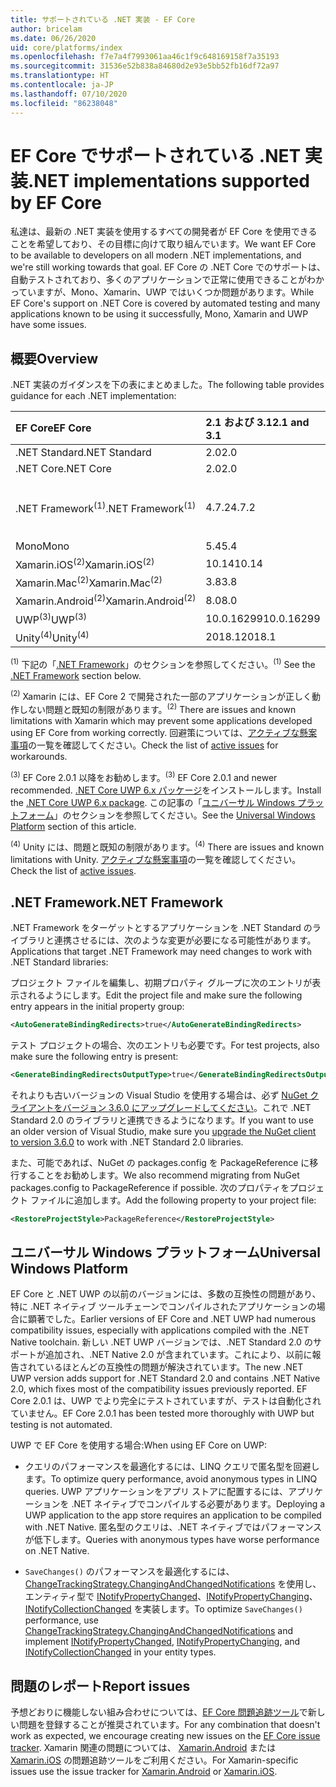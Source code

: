 ```yaml
---
title: サポートされている .NET 実装 - EF Core
author: bricelam
ms.date: 06/26/2020
uid: core/platforms/index
ms.openlocfilehash: f7e7a4f7993061aa46c1f9c648169158f7a35193
ms.sourcegitcommit: 31536e52b838a84680d2e93e5bb52fb16df72a97
ms.translationtype: HT
ms.contentlocale: ja-JP
ms.lasthandoff: 07/10/2020
ms.locfileid: "86238048"
---
```

# <a name="net-implementations-supported-by-ef-core"></a><span data-ttu-id="7cb09-102">EF Core でサポートされている .NET 実装</span><span class="sxs-lookup"><span data-stu-id="7cb09-102">.NET implementations supported by EF Core</span></span>

<span data-ttu-id="7cb09-103">私達は、最新の .NET 実装を使用するすべての開発者が EF Core を使用できることを希望しており、その目標に向けて取り組んでいます。</span><span class="sxs-lookup"><span data-stu-id="7cb09-103">We want EF Core to be available to developers on all modern .NET implementations, and we're still working towards that goal.</span></span> <span data-ttu-id="7cb09-104">EF Core の .NET Core でのサポートは、自動テストされており、多くのアプリケーションで正常に使用できることがわかっていますが、Mono、Xamarin、UWP ではいくつか問題があります。</span><span class="sxs-lookup"><span data-stu-id="7cb09-104">While EF Core's support on .NET Core is covered by automated testing and many applications known to be using it successfully, Mono, Xamarin and UWP have some issues.</span></span>

## <a name="overview"></a><span data-ttu-id="7cb09-105">概要</span><span class="sxs-lookup"><span data-stu-id="7cb09-105">Overview</span></span>

<span data-ttu-id="7cb09-106">.NET 実装のガイダンスを下の表にまとめました。</span><span class="sxs-lookup"><span data-stu-id="7cb09-106">The following table provides guidance for each .NET implementation:</span></span>

| <span data-ttu-id="7cb09-107">EF Core</span><span class="sxs-lookup"><span data-stu-id="7cb09-107">EF Core</span></span>                       | <span data-ttu-id="7cb09-108">2.1 および 3.1</span><span class="sxs-lookup"><span data-stu-id="7cb09-108">2.1 and 3.1</span></span> | <span data-ttu-id="7cb09-109">5.0</span><span class="sxs-lookup"><span data-stu-id="7cb09-109">5.0</span></span>             |
|:------------------------------|:------------|:----------------|
| <span data-ttu-id="7cb09-110">.NET Standard</span><span class="sxs-lookup"><span data-stu-id="7cb09-110">.NET Standard</span></span>                 | <span data-ttu-id="7cb09-111">2.0</span><span class="sxs-lookup"><span data-stu-id="7cb09-111">2.0</span></span>         | <span data-ttu-id="7cb09-112">2.1</span><span class="sxs-lookup"><span data-stu-id="7cb09-112">2.1</span></span>             |
| <span data-ttu-id="7cb09-113">.NET Core</span><span class="sxs-lookup"><span data-stu-id="7cb09-113">.NET Core</span></span>                     | <span data-ttu-id="7cb09-114">2.0</span><span class="sxs-lookup"><span data-stu-id="7cb09-114">2.0</span></span>         | <span data-ttu-id="7cb09-115">3.0</span><span class="sxs-lookup"><span data-stu-id="7cb09-115">3.0</span></span>             |
| <span data-ttu-id="7cb09-116">.NET Framework<sup>(1)</sup></span><span class="sxs-lookup"><span data-stu-id="7cb09-116">.NET Framework<sup>(1)</sup></span></span>  | <span data-ttu-id="7cb09-117">4.7.2</span><span class="sxs-lookup"><span data-stu-id="7cb09-117">4.7.2</span></span>       | <span data-ttu-id="7cb09-118">(サポートされていません)</span><span class="sxs-lookup"><span data-stu-id="7cb09-118">(not supported)</span></span> |
| <span data-ttu-id="7cb09-119">Mono</span><span class="sxs-lookup"><span data-stu-id="7cb09-119">Mono</span></span>                          | <span data-ttu-id="7cb09-120">5.4</span><span class="sxs-lookup"><span data-stu-id="7cb09-120">5.4</span></span>         | <span data-ttu-id="7cb09-121">6.4</span><span class="sxs-lookup"><span data-stu-id="7cb09-121">6.4</span></span>             |
| <span data-ttu-id="7cb09-122">Xamarin.iOS<sup>(2)</sup></span><span class="sxs-lookup"><span data-stu-id="7cb09-122">Xamarin.iOS<sup>(2)</sup></span></span>     | <span data-ttu-id="7cb09-123">10.14</span><span class="sxs-lookup"><span data-stu-id="7cb09-123">10.14</span></span>       | <span data-ttu-id="7cb09-124">12.16</span><span class="sxs-lookup"><span data-stu-id="7cb09-124">12.16</span></span>           |
| <span data-ttu-id="7cb09-125">Xamarin.Mac<sup>(2)</sup></span><span class="sxs-lookup"><span data-stu-id="7cb09-125">Xamarin.Mac<sup>(2)</sup></span></span>     | <span data-ttu-id="7cb09-126">3.8</span><span class="sxs-lookup"><span data-stu-id="7cb09-126">3.8</span></span>         | <span data-ttu-id="7cb09-127">5.16</span><span class="sxs-lookup"><span data-stu-id="7cb09-127">5.16</span></span>            |
| <span data-ttu-id="7cb09-128">Xamarin.Android<sup>(2)</sup></span><span class="sxs-lookup"><span data-stu-id="7cb09-128">Xamarin.Android<sup>(2)</sup></span></span> | <span data-ttu-id="7cb09-129">8.0</span><span class="sxs-lookup"><span data-stu-id="7cb09-129">8.0</span></span>         | <span data-ttu-id="7cb09-130">10.0</span><span class="sxs-lookup"><span data-stu-id="7cb09-130">10.0</span></span>            |
| <span data-ttu-id="7cb09-131">UWP<sup>(3)</sup></span><span class="sxs-lookup"><span data-stu-id="7cb09-131">UWP<sup>(3)</sup></span></span>             | <span data-ttu-id="7cb09-132">10.0.16299</span><span class="sxs-lookup"><span data-stu-id="7cb09-132">10.0.16299</span></span>  | <span data-ttu-id="7cb09-133">TBD</span><span class="sxs-lookup"><span data-stu-id="7cb09-133">TBD</span></span>             |
| <span data-ttu-id="7cb09-134">Unity<sup>(4)</sup></span><span class="sxs-lookup"><span data-stu-id="7cb09-134">Unity<sup>(4)</sup></span></span>           | <span data-ttu-id="7cb09-135">2018.1</span><span class="sxs-lookup"><span data-stu-id="7cb09-135">2018.1</span></span>      | <span data-ttu-id="7cb09-136">TBD</span><span class="sxs-lookup"><span data-stu-id="7cb09-136">TBD</span></span>             |

<span data-ttu-id="7cb09-137"><sup>(1)</sup> 下記の「[.NET Framework](#net-framework)」のセクションを参照してください。</span><span class="sxs-lookup"><span data-stu-id="7cb09-137"><sup>(1)</sup> See the [.NET Framework](#net-framework) section below.</span></span>

<span data-ttu-id="7cb09-138"><sup>(2)</sup> Xamarin には、EF Core 2 で開発された一部のアプリケーションが正しく動作しない問題と既知の制限があります。</span><span class="sxs-lookup"><span data-stu-id="7cb09-138"><sup>(2)</sup> There are issues and known limitations with Xamarin which may prevent some applications developed using EF Core from working correctly.</span></span> <span data-ttu-id="7cb09-139">回避策については、[アクティブな懸案事項](https://github.com/aspnet/entityframeworkCore/issues?q=is%3Aopen+is%3Aissue+label%3Aarea-xamarin)の一覧を確認してください。</span><span class="sxs-lookup"><span data-stu-id="7cb09-139">Check the list of [active issues](https://github.com/aspnet/entityframeworkCore/issues?q=is%3Aopen+is%3Aissue+label%3Aarea-xamarin) for workarounds.</span></span>

<span data-ttu-id="7cb09-140"><sup>(3)</sup> EF Core 2.0.1 以降をお勧めします。</span><span class="sxs-lookup"><span data-stu-id="7cb09-140"><sup>(3)</sup> EF Core 2.0.1 and newer recommended.</span></span> <span data-ttu-id="7cb09-141">[.NET Core UWP 6.x パッケージ](https://www.nuget.org/packages/Microsoft.NETCore.UniversalWindowsPlatform/)をインストールします。</span><span class="sxs-lookup"><span data-stu-id="7cb09-141">Install the [.NET Core UWP 6.x package](https://www.nuget.org/packages/Microsoft.NETCore.UniversalWindowsPlatform/).</span></span> <span data-ttu-id="7cb09-142">この記事の「[ユニバーサル Windows プラットフォーム](#universal-windows-platform)」のセクションを参照してください。</span><span class="sxs-lookup"><span data-stu-id="7cb09-142">See the [Universal Windows Platform](#universal-windows-platform) section of this article.</span></span>

<span data-ttu-id="7cb09-143"><sup>(4)</sup> Unity には、問題と既知の制限があります。</span><span class="sxs-lookup"><span data-stu-id="7cb09-143"><sup>(4)</sup> There are issues and known limitations with Unity.</span></span> <span data-ttu-id="7cb09-144">[アクティブな懸案事項](https://github.com/aspnet/entityframeworkCore/issues?q=is%3Aopen+is%3Aissue+label%3Aarea-unity)の一覧を確認してください。</span><span class="sxs-lookup"><span data-stu-id="7cb09-144">Check the list of [active issues](https://github.com/aspnet/entityframeworkCore/issues?q=is%3Aopen+is%3Aissue+label%3Aarea-unity).</span></span>

## <a name="net-framework"></a><span data-ttu-id="7cb09-145">.NET Framework</span><span class="sxs-lookup"><span data-stu-id="7cb09-145">.NET Framework</span></span>

<span data-ttu-id="7cb09-146">.NET Framework をターゲットとするアプリケーションを .NET Standard のライブラリと連携させるには、次のような変更が必要になる可能性があります。</span><span class="sxs-lookup"><span data-stu-id="7cb09-146">Applications that target .NET Framework may need changes to work with .NET Standard libraries:</span></span>

<span data-ttu-id="7cb09-147">プロジェクト ファイルを編集し、初期プロパティ グループに次のエントリが表示されるようにします。</span><span class="sxs-lookup"><span data-stu-id="7cb09-147">Edit the project file and make sure the following entry appears in the initial property group:</span></span>

``` xml
<AutoGenerateBindingRedirects>true</AutoGenerateBindingRedirects>
```

<span data-ttu-id="7cb09-148">テスト プロジェクトの場合、次のエントリも必要です。</span><span class="sxs-lookup"><span data-stu-id="7cb09-148">For test projects, also make sure the following entry is present:</span></span>

``` xml
<GenerateBindingRedirectsOutputType>true</GenerateBindingRedirectsOutputType>
```

<span data-ttu-id="7cb09-149">それよりも古いバージョンの Visual Studio を使用する場合は、必ず [NuGet クライアントをバージョン 3.6.0 にアップグレードしてください](https://www.nuget.org/downloads)。これで .NET Standard 2.0 のライブラリと連携できるようになります。</span><span class="sxs-lookup"><span data-stu-id="7cb09-149">If you want to use an older version of Visual Studio, make sure you [upgrade the NuGet client to version 3.6.0](https://www.nuget.org/downloads) to work with .NET Standard 2.0 libraries.</span></span>

<span data-ttu-id="7cb09-150">また、可能であれば、NuGet の packages.config を PackageReference に移行することをお勧めします。</span><span class="sxs-lookup"><span data-stu-id="7cb09-150">We also recommend migrating from NuGet packages.config to PackageReference if possible.</span></span> <span data-ttu-id="7cb09-151">次のプロパティをプロジェクト ファイルに追加します。</span><span class="sxs-lookup"><span data-stu-id="7cb09-151">Add the following property to your project file:</span></span>

``` xml
<RestoreProjectStyle>PackageReference</RestoreProjectStyle>
```

## <a name="universal-windows-platform"></a><span data-ttu-id="7cb09-152">ユニバーサル Windows プラットフォーム</span><span class="sxs-lookup"><span data-stu-id="7cb09-152">Universal Windows Platform</span></span>

<span data-ttu-id="7cb09-153">EF Core と .NET UWP の以前のバージョンには、多数の互換性の問題があり、特に .NET ネイティブ ツールチェーンでコンパイルされたアプリケーションの場合に顕著でした。</span><span class="sxs-lookup"><span data-stu-id="7cb09-153">Earlier versions of EF Core and .NET UWP had numerous compatibility issues, especially with applications compiled with the .NET Native toolchain.</span></span> <span data-ttu-id="7cb09-154">新しい .NET UWP バージョンでは、.NET Standard 2.0 のサポートが追加され、.NET Native 2.0 が含まれています。これにより、以前に報告されているほとんどの互換性の問題が解決されています。</span><span class="sxs-lookup"><span data-stu-id="7cb09-154">The new .NET UWP version adds support for .NET Standard 2.0 and contains .NET Native 2.0, which fixes most of the compatibility issues previously reported.</span></span> <span data-ttu-id="7cb09-155">EF Core 2.0.1 は、UWP でより完全にテストされていますが、テストは自動化されていません。</span><span class="sxs-lookup"><span data-stu-id="7cb09-155">EF Core 2.0.1 has been tested more thoroughly with UWP but testing is not automated.</span></span>

<span data-ttu-id="7cb09-156">UWP で EF Core を使用する場合:</span><span class="sxs-lookup"><span data-stu-id="7cb09-156">When using EF Core on UWP:</span></span>

* <span data-ttu-id="7cb09-157">クエリのパフォーマンスを最適化するには、LINQ クエリで匿名型を回避します。</span><span class="sxs-lookup"><span data-stu-id="7cb09-157">To optimize query performance, avoid anonymous types in LINQ queries.</span></span> <span data-ttu-id="7cb09-158">UWP アプリケーションをアプリ ストアに配置するには、アプリケーションを .NET ネイティブでコンパイルする必要があります。</span><span class="sxs-lookup"><span data-stu-id="7cb09-158">Deploying a UWP application to the app store requires an application to be compiled with .NET Native.</span></span> <span data-ttu-id="7cb09-159">匿名型のクエリは、.NET ネイティブではパフォーマンスが低下します。</span><span class="sxs-lookup"><span data-stu-id="7cb09-159">Queries with anonymous types have worse performance on .NET Native.</span></span>

* <span data-ttu-id="7cb09-160">`SaveChanges()` のパフォーマンスを最適化するには、[ChangeTrackingStrategy.ChangingAndChangedNotifications](/dotnet/api/microsoft.entityframeworkcore.changetrackingstrategy) を使用し、エンティティ型で [INotifyPropertyChanged](https://msdn.microsoft.com/library/system.componentmodel.inotifypropertychanged.aspx)、[INotifyPropertyChanging](https://msdn.microsoft.com/library/system.componentmodel.inotifypropertychanging.aspx)、[INotifyCollectionChanged](https://msdn.microsoft.com/library/system.collections.specialized.inotifycollectionchanged.aspx) を実装します。</span><span class="sxs-lookup"><span data-stu-id="7cb09-160">To optimize `SaveChanges()` performance, use [ChangeTrackingStrategy.ChangingAndChangedNotifications](/dotnet/api/microsoft.entityframeworkcore.changetrackingstrategy) and implement [INotifyPropertyChanged](https://msdn.microsoft.com/library/system.componentmodel.inotifypropertychanged.aspx), [INotifyPropertyChanging](https://msdn.microsoft.com/library/system.componentmodel.inotifypropertychanging.aspx), and [INotifyCollectionChanged](https://msdn.microsoft.com/library/system.collections.specialized.inotifycollectionchanged.aspx) in your entity types.</span></span>

## <a name="report-issues"></a><span data-ttu-id="7cb09-161">問題のレポート</span><span class="sxs-lookup"><span data-stu-id="7cb09-161">Report issues</span></span>

<span data-ttu-id="7cb09-162">予想どおりに機能しない組み合わせについては、[EF Core 問題追跡ツール](https://github.com/aspnet/entityframeworkcore/issues/new)で新しい問題を登録することが推奨されています。</span><span class="sxs-lookup"><span data-stu-id="7cb09-162">For any combination that doesn't work as expected, we encourage creating new issues on the [EF Core issue tracker](https://github.com/aspnet/entityframeworkcore/issues/new).</span></span> <span data-ttu-id="7cb09-163">Xamarin 関連の問題については、 [Xamarin.Android](https://github.com/xamarin/xamarin-android/issues/new) または [Xamarin.iOS](https://github.com/xamarin/xamarin-macios/issues/new) の問題追跡ツールをご利用ください。</span><span class="sxs-lookup"><span data-stu-id="7cb09-163">For Xamarin-specific issues use the issue tracker for [Xamarin.Android](https://github.com/xamarin/xamarin-android/issues/new) or [Xamarin.iOS](https://github.com/xamarin/xamarin-macios/issues/new).</span></span>
